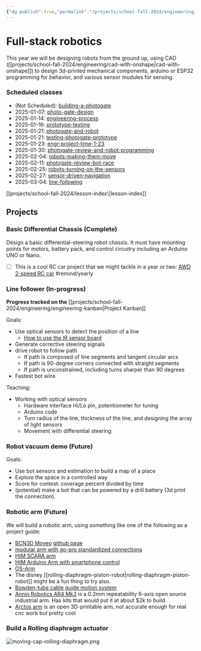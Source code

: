 ```yaml
---
{"dg-publish":true,"permalink":"/projects/school-fall-2024/engineering/robotics-2024/"}
---
```



# Full-stack robotics

This year we will be designing robots from the ground up, using CAD ([[projects/school-fall-2024/engineering/cad-with-onshape\|cad-with-onshape]]) to design 3d-printed mechanical components, arduino or ESP32 programming for behavior, and various sensor modules for sensing.

<h3><span>Scheduled classes</span></h3><div><ul class="dataview list-view-ul"><li><span>(Not Scheduled): <a data-tooltip-position="top" aria-label="projects/school-fall-2024/engineering/lessons/building-a-photogate.md" data-href="projects/school-fall-2024/engineering/lessons/building-a-photogate.md" href="projects/school-fall-2024/engineering/lessons/building-a-photogate.md" class="internal-link" target="_blank" rel="noopener nofollow">building-a-photogate</a></span></li><li><span>2025-01-07: <a data-tooltip-position="top" aria-label="projects/school-fall-2024/engineering/lessons/photo-gate-design.md" data-href="projects/school-fall-2024/engineering/lessons/photo-gate-design.md" href="projects/school-fall-2024/engineering/lessons/photo-gate-design.md" class="internal-link" target="_blank" rel="noopener nofollow">photo-gate-design</a></span></li><li><span>2025-01-14: <a data-tooltip-position="top" aria-label="projects/school-fall-2024/engineering/lessons/engineering-process.md" data-href="projects/school-fall-2024/engineering/lessons/engineering-process.md" href="projects/school-fall-2024/engineering/lessons/engineering-process.md" class="internal-link" target="_blank" rel="noopener nofollow">engineering-process</a></span></li><li><span>2025-01-16: <a data-tooltip-position="top" aria-label="projects/school-fall-2024/engineering/lessons/prototype-testing.md" data-href="projects/school-fall-2024/engineering/lessons/prototype-testing.md" href="projects/school-fall-2024/engineering/lessons/prototype-testing.md" class="internal-link" target="_blank" rel="noopener nofollow">prototype-testing</a></span></li><li><span>2025-01-21: <a data-tooltip-position="top" aria-label="projects/school-fall-2024/engineering/lessons/photogate-and-robot.md" data-href="projects/school-fall-2024/engineering/lessons/photogate-and-robot.md" href="projects/school-fall-2024/engineering/lessons/photogate-and-robot.md" class="internal-link" target="_blank" rel="noopener nofollow">photogate-and-robot</a></span></li><li><span>2025-01-21: <a data-tooltip-position="top" aria-label="projects/school-fall-2024/engineering/lessons/testing-photogate-prototype.md" data-href="projects/school-fall-2024/engineering/lessons/testing-photogate-prototype.md" href="projects/school-fall-2024/engineering/lessons/testing-photogate-prototype.md" class="internal-link" target="_blank" rel="noopener nofollow">testing-photogate-prototype</a></span></li><li><span>2025-01-23: <a data-tooltip-position="top" aria-label="projects/school-fall-2024/engineering/lessons/engr-project-time-1-23.md" data-href="projects/school-fall-2024/engineering/lessons/engr-project-time-1-23.md" href="projects/school-fall-2024/engineering/lessons/engr-project-time-1-23.md" class="internal-link" target="_blank" rel="noopener nofollow">engr-project-time-1-23</a></span></li><li><span>2025-01-30: <a data-tooltip-position="top" aria-label="projects/school-fall-2024/engineering/lessons/photogate-review-and-robot-programming.md" data-href="projects/school-fall-2024/engineering/lessons/photogate-review-and-robot-programming.md" href="projects/school-fall-2024/engineering/lessons/photogate-review-and-robot-programming.md" class="internal-link" target="_blank" rel="noopener nofollow">photogate-review-and-robot-programming</a></span></li><li><span>2025-02-04: <a data-tooltip-position="top" aria-label="projects/school-fall-2024/engineering/lessons/robots-making-them-move.md" data-href="projects/school-fall-2024/engineering/lessons/robots-making-them-move.md" href="projects/school-fall-2024/engineering/lessons/robots-making-them-move.md" class="internal-link" target="_blank" rel="noopener nofollow">robots-making-them-move</a></span></li><li><span>2025-02-11: <a data-tooltip-position="top" aria-label="projects/school-fall-2024/engineering/lessons/photogate-review-bot-race.md" data-href="projects/school-fall-2024/engineering/lessons/photogate-review-bot-race.md" href="projects/school-fall-2024/engineering/lessons/photogate-review-bot-race.md" class="internal-link" target="_blank" rel="noopener nofollow">photogate-review-bot-race</a></span></li><li><span>2025-02-25: <a data-tooltip-position="top" aria-label="projects/school-fall-2024/engineering/lessons/robots-turning-on-the-sensors.md" data-href="projects/school-fall-2024/engineering/lessons/robots-turning-on-the-sensors.md" href="projects/school-fall-2024/engineering/lessons/robots-turning-on-the-sensors.md" class="internal-link" target="_blank" rel="noopener nofollow">robots-turning-on-the-sensors</a></span></li><li><span>2025-02-27: <a data-tooltip-position="top" aria-label="projects/school-fall-2024/engineering/lessons/sensor-driven-navigation.md" data-href="projects/school-fall-2024/engineering/lessons/sensor-driven-navigation.md" href="projects/school-fall-2024/engineering/lessons/sensor-driven-navigation.md" class="internal-link" target="_blank" rel="noopener nofollow">sensor-driven-navigation</a></span></li><li><span>2025-03-04: <a data-tooltip-position="top" aria-label="projects/school-fall-2024/engineering/lessons/line-following.md" data-href="projects/school-fall-2024/engineering/lessons/line-following.md" href="projects/school-fall-2024/engineering/lessons/line-following.md" class="internal-link" target="_blank" rel="noopener nofollow">line-following</a></span></li></ul></div>
[[projects/school-fall-2024/lesson-index\|lesson-index]]

## Projects

### Basic Differential Chassis (Complete)

Design a basic differential-steering robot chassis. It must have mounting points for motors, battery pack, and control circuitry including an Arduino UNO or Nano.


- [ ] This is a cool RC car project that we might tackle in a year or two: [AWD 2-speed RC car](https://www.instructables.com/3D-Printed-Remote-Controlled-2-speed-AWD-Car/) #remind/yearly 

### Line follower (In-progress)

**Progress tracked on the** [[projects/school-fall-2024/engineering/engineering-kanban\|Project Kanban]]

Goals:
- Use optical sensors to detect the position of a line
    - [How to use the IR sensor board](https://www.instructables.com/How-to-Use-the-IR-Obstacle-Avoidance-Sensor-on-Ard/)
- Generate corrective steering signals
- drive robot to follow path
    - If path is composed of line segments and tangent circular arcs
    - If path is 90-degree corners connected with straight segments
    - If path is unconstrained, including turns sharper than 90 degrees
- Fastest bot wins

Teaching: 

- Working with optical sensors
    - Hardware interface Hi/Lo pin, potentiometer for tuning
    - Arduino code
    - Turn radius of the line, thickness of the line, and designing the array of light sensors
    - Movement with differential steering

### Robot vacuum demo (Future)

Goals:
- Use bot sensors and estimation to build a map of a place
- Explore the space in a controlled way
- Score for contest: coverage percent divided by time
- (potential) make a bot that can be powered by a drill battery (3d print the connection).


### Robotic arm (Future)

We will build a robotic arm, using something like one of the following as a project guide:

- [BCN3D Moveo](https://www.thingiverse.com/thing:1693444) [github page](https://github.com/BCN3D/BCN3D-Moveo)
- [modular arm with go-pro standardized connections](https://www.thingiverse.com/thing:4546364)
- [HtM SCARA arm](https://howtomechatronics.com/projects/scara-robot-how-to-build-your-own-arduino-based-robot/)
- [HtM Arduino Arm with smartphone control](https://howtomechatronics.com/tutorials/arduino/diy-arduino-robot-arm-with-smartphone-control/)
- [OS-Arm](https://github.com/DDeGonge/OS-ARM)
- The disney [[rolling-diaphragm-piston-robot\|rolling-diaphragm-piston-robot]] might be a fun thing to try also.
- [Bowden-tube cable guide motion system](https://www.youtube.com/watch?v=0hGy4AxUOnk)
- [Annin Robotics AR4 Mk3](https://www.anninrobotics.com/) is a 0.2mm repeatability 6-axis open source industrial arm. Has kits that would put it at about $2k to build
- [Arctos arm](https://arctosrobotics.com/) is an open 3D-printable arm, not accurate enough for real cnc work but pretty cool

### Build a Rolling diaphragm actuator

![moving-cap-rolling-diaphragm.png](/img/user/projects/school-fall-2024/engineering/moving-cap-rolling-diaphragm.png)
